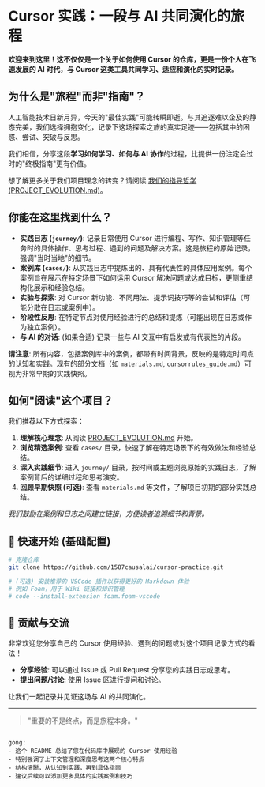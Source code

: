 # Cursor 实践：一段与 AI 共同演化的旅程

**欢迎来到这里！这不仅仅是一个关于如何使用 Cursor 的仓库，更是一份个人在飞速发展的 AI 时代，与 Cursor 这类工具共同学习、适应和演化的实时记录。**

## 为什么是"旅程"而非"指南"？

人工智能技术日新月异，今天的"最佳实践"可能转瞬即逝。与其追逐难以企及的静态完美，我们选择拥抱变化，记录下这场探索之旅的真实足迹——包括其中的困惑、尝试、突破与反思。

我们相信，分享这段**学习如何学习、如何与 AI 协作**的过程，比提供一份注定会过时的"终极指南"更有价值。

想了解更多关于我们项目理念的转变？请阅读 [我们的指导哲学 (PROJECT_EVOLUTION.md)](PROJECT_EVOLUTION.md)。

## 你能在这里找到什么？

*   **实践日志 (`journey/`)**: 记录日常使用 Cursor 进行编程、写作、知识管理等任务时的具体操作、思考过程、遇到的问题及解决方案。这是旅程的原始记录，强调"当时当地"的细节。
*   **案例库 (`cases/`)**: 从实践日志中提炼出的、具有代表性的具体应用案例。每个案例旨在展示在特定场景下如何运用 Cursor 解决问题或达成目标，更侧重结构化展示和经验总结。
*   **实验与探索**: 对 Cursor 新功能、不同用法、提示词技巧等的尝试和评估（可能分散在日志或案例中）。
*   **阶段性反思**: 在特定节点对使用经验进行的总结和提炼（可能出现在日志或作为独立案例）。
*   **与 AI 的对话**: (如果合适) 记录一些与 AI 交互中有启发或有代表性的片段。

**请注意**: 所有内容，包括案例库中的案例，都带有时间背景，反映的是特定时间点的认知和实践。现有的部分文档（如 `materials.md`, `cursorrules_guide.md`）可视为非常早期的实践快照。

## 如何"阅读"这个项目？

我们推荐以下方式探索：

1.  **理解核心理念**: 从阅读 [PROJECT_EVOLUTION.md](PROJECT_EVOLUTION.md) 开始。
2.  **浏览精选案例**: 查看 `cases/` 目录，快速了解在特定场景下的有效做法和经验总结。
3.  **深入实践细节**: 进入 `journey/` 目录，按时间或主题浏览原始的实践日志，了解案例背后的详细过程和思考演变。
4.  **回顾早期快照 (可选)**: 查看 `materials.md` 等文件，了解项目初期的部分实践总结。

*我们鼓励在案例和日志之间建立链接，方便读者追溯细节和背景。*

## 🚀 快速开始 (基础配置)

```bash
# 克隆仓库
git clone https://github.com/1587causalai/cursor-practice.git

# (可选) 安装推荐的 VSCode 插件以获得更好的 Markdown 体验
# 例如 Foam，用于 Wiki 链接和知识管理
# code --install-extension foam.foam-vscode
```

## 🤝 贡献与交流

非常欢迎您分享自己的 Cursor 使用经验、遇到的问题或对这个项目记录方式的看法！

*   **分享经验**: 可以通过 Issue 或 Pull Request 分享您的实践日志或思考。
*   **提出问题/讨论**: 使用 Issue 区进行提问和讨论。

让我们一起记录并见证这场与 AI 的共同演化。

---

> "重要的不是终点，而是旅程本身。"
```

gong:
- 这个 README 总结了您在代码库中展现的 Cursor 使用经验
- 特别强调了上下文管理和深度思考这两个核心特点
- 结构清晰，从认知到实践，再到具体指南
- 建议后续可以添加更多具体的实践案例和技巧


